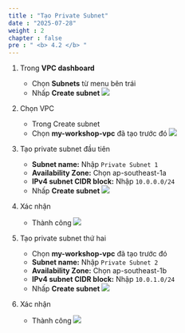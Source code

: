 ```yaml
---
title : "Tạo Private Subnet"
date : "2025-07-28" 
weight : 2 
chapter : false
pre : " <b> 4.2 </b> "
---
```


1. Trong **VPC dashboard**
    - Chọn **Subnets** từ menu bên trái
    - Nhấp **Create subnet**
    ![](/images/4.VPC/5.png)

2. Chọn VPC
    - Trong Create subnet
    - Chọn **my-workshop-vpc** đã tạo trước đó
    ![](/images/4.VPC/6.png)

3. Tạo private subnet đầu tiên
    - **Subnet name:** Nhập `Private Subnet 1`
    - **Availability Zone:** Chọn ap-southeast-1a
    - **IPv4 subnet CIDR block:** Nhập `10.0.0.0/24`
    - Nhấp **Create subnet**
    ![](/images/4.VPC/7.png)

4. Xác nhận
    - Thành công
    ![](/images/4.VPC/8.png)

5. Tạo private subnet thứ hai
    - Chọn **my-workshop-vpc** đã tạo trước đó
    - **Subnet name:** Nhập `Private Subnet 2`
    - **Availability Zone:** Chọn ap-southeast-1b
    - **IPv4 subnet CIDR block:** Nhập `10.0.1.0/24`
    - Nhấp **Create subnet**
    ![](/images/4.VPC/9.png)
6. Xác nhận
    - Thành công
    ![](/images/4.VPC/10.png)